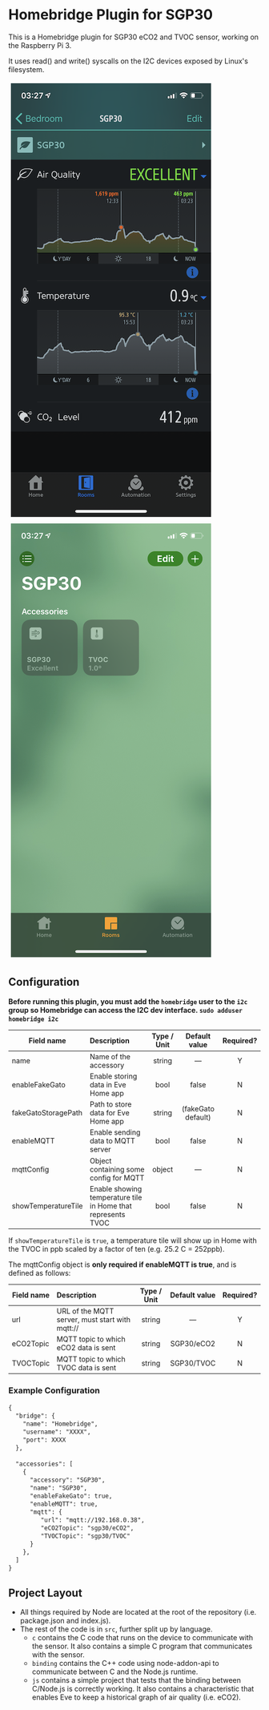 # Homebridge Plugin for SGP30

This is a Homebridge plugin for SGP30 eCO2 and TVOC sensor, working on the Raspberry Pi 3.

It uses read() and write() syscalls on the I2C devices exposed by Linux's filesystem.

<img src="/docs/eve.png?raw=true" style="margin: 5px"> <img src="/docs/home.png?raw=true" style="margin: 5px">

## Configuration
**Before running this plugin, you must add the `homebridge` user to the `i2c` group so Homebridge can access the I2C dev interface. `sudo adduser homebridge i2c`**

| Field name           | Description                                                   | Type / Unit    | Default value       | Required? |
| -------------------- |:--------------------------------------------------------------|:--------------:|:-------------------:|:---------:|
| name                 | Name of the accessory                                         | string         | —                   | Y         |
| enableFakeGato       | Enable storing data in Eve Home app                           | bool           | false               | N         |
| fakeGatoStoragePath  | Path to store data for Eve Home app                           | string         | (fakeGato default)  | N         |
| enableMQTT           | Enable sending data to MQTT server                            | bool           | false               | N         |
| mqttConfig           | Object containing some config for MQTT                        | object         | —                   | N         |
| showTemperatureTile  | Enable showing temperature tile in Home that represents TVOC  | bool           | false               | N         |

If `showTemperatureTile` is `true`, a temperature tile will show up in Home with the TVOC in ppb scaled by a factor of ten (e.g. 25.2 C = 252ppb).

The mqttConfig object is **only required if enableMQTT is true**, and is defined as follows:

| Field name  | Description                                      | Type / Unit  | Default value       | Required? |
| ----------- |:-------------------------------------------------|:------------:|:-------------------:|:---------:|
| url         | URL of the MQTT server, must start with mqtt://  | string       | —                   | Y         |
| eCO2Topic   | MQTT topic to which eCO2 data is sent            | string       | SGP30/eCO2          | N         |
| TVOCTopic   | MQTT topic to which TVOC data is sent            | string       | SGP30/TVOC          | N         |

### Example Configuration

```
{
  "bridge": {
    "name": "Homebridge",
    "username": "XXXX",
    "port": XXXX
  },

  "accessories": [
    {
      "accessory": "SGP30",
      "name": "SGP30",
      "enableFakeGato": true,
      "enableMQTT": true,
      "mqtt": {
         "url": "mqtt://192.168.0.38",
         "eCO2Topic": "sgp30/eCO2",
         "TVOCTopic": "sgp30/TVOC"
      }
    },
  ]
}
```

## Project Layout

- All things required by Node are located at the root of the repository (i.e. package.json and index.js).
- The rest of the code is in `src`, further split up by language.
  - `c` contains the C code that runs on the device to communicate with the sensor. It also contains a simple C program that communicates with the sensor.
  - `binding` contains the C++ code using node-addon-api to communicate between C and the Node.js runtime.
  - `js` contains a simple project that tests that the binding between C/Node.js is correctly working. It also contains a characteristic that enables Eve to keep a historical graph of air quality (i.e. eCO2).
